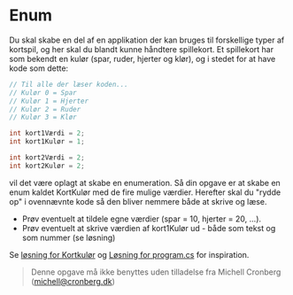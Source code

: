 ﻿# Enum

Du skal skabe en del af en applikation der kan bruges til forskellige typer af kortspil, og her skal du blandt kunne håndtere spillekort. Et spillekort har som bekendt en kulør (spar, ruder, hjerter og klør), og i stedet for at have kode som dette:

```csharp
// Til alle der læser koden...
// Kulør 0 = Spar
// Kulør 1 = Hjerter
// Kulør 2 = Ruder
// Kulør 3 = Klør

int kort1Værdi = 2;
int kort1Kulør = 1;

int kort2Værdi = 2;
int kort2Kulør = 2;
```

vil det være oplagt at skabe en enumeration. Så din opgave er at skabe en enum kaldet KortKulør med de fire mulige værdier. Herefter skal du "rydde op" i ovennævnte kode så den bliver nemmere både at skrive og læse.

- Prøv eventuelt at tildele egne værdier (spar = 10, hjerter = 20, ...).
- Prøv eventuelt at skrive værdien af kort1Kulør ud - både som tekst og som nummer (se løsning)

Se [løsning for Kortkulør](https://github.com/devcronberg/undervisning-cs-opgaver/blob/master/Variabler-Enum/KortKul%C3%B8r.cs) og [Løsning for program.cs](https://github.com/devcronberg/undervisning-cs-opgaver/blob/master/Variabler-Enum/Program.cs) for inspiration.

<!-- footerstart -->
> Denne opgave må ikke benyttes uden tilladelse fra Michell Cronberg (michell@cronberg.dk)
<!-- footerslut -->
